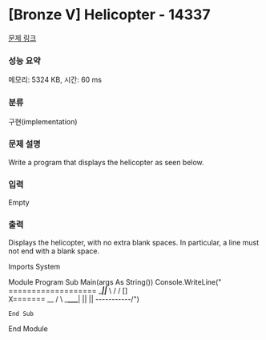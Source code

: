 # [Bronze V] Helicopter - 14337

[문제 링크](https://www.acmicpc.net/problem/14337)

### 성능 요약

메모리: 5324 KB, 시간: 60 ms

### 분류

구현(implementation)

### 문제 설명

<p>Write a program that displays the helicopter as seen below.</p>

### 입력

Empty

### 출력

 <p>Displays the helicopter, with no extra blank spaces. In particular, a line must not end with a blank space.</p>

Imports System

Module Program
Sub Main(args As String())
Console.WriteLine(" ===================
\_**_||_**
\ / / []\
 X======= \_\_
/ \ \_****\_\_\_****|
|| ||
\-----------/")

    End Sub

End Module
